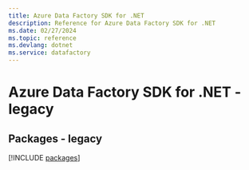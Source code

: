 ```yaml
---
title: Azure Data Factory SDK for .NET
description: Reference for Azure Data Factory SDK for .NET
ms.date: 02/27/2024
ms.topic: reference
ms.devlang: dotnet
ms.service: datafactory
---
```

# Azure Data Factory SDK for .NET - legacy
## Packages - legacy
[!INCLUDE [packages](data-factory-index.md)]